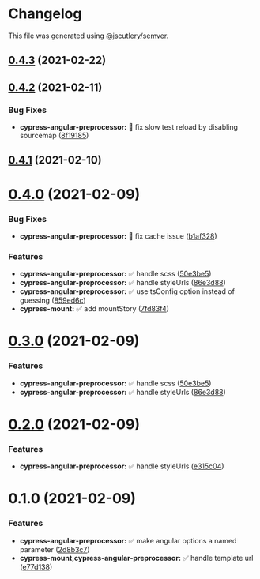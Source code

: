 # Changelog

This file was generated using [@jscutlery/semver](https://github.com/jscutlery/semver).

## [0.4.3](https://github.com/jscutlery/test-utils/compare/cypress-angular-preprocessor-0.4.2...cypress-angular-preprocessor-0.4.3) (2021-02-22)



## [0.4.2](https://github.com/jscutlery/test-utils/compare/cypress-angular-preprocessor-0.4.1...cypress-angular-preprocessor-0.4.2) (2021-02-11)


### Bug Fixes

* **cypress-angular-preprocessor:** 🐞 fix slow test reload by disabling sourcemap ([8f19185](https://github.com/jscutlery/test-utils/commit/8f1918504ba29f54e2f41535949c10ab4d3c1048))



## [0.4.1](https://github.com/jscutlery/test-utils/compare/cypress-angular-preprocessor-0.4.0...cypress-angular-preprocessor-0.4.1) (2021-02-10)



# [0.4.0](https://github.com/jscutlery/test-utils/compare/cypress-angular-preprocessor-0.1.0...cypress-angular-preprocessor-0.4.0) (2021-02-09)


### Bug Fixes

* **cypress-angular-preprocessor:** 🐞 fix cache issue ([b1af328](https://github.com/jscutlery/test-utils/commit/b1af328fe9b6d07b1c6e13742ea092615b52b902))


### Features

* **cypress-angular-preprocessor:** ✅ handle scss ([50e3be5](https://github.com/jscutlery/test-utils/commit/50e3be540c073f19a3df139f74635445f78ccbdd))
* **cypress-angular-preprocessor:** ✅ handle styleUrls ([86e3d88](https://github.com/jscutlery/test-utils/commit/86e3d8883408440960aae924d774a8351a484d56))
* **cypress-angular-preprocessor:** ✅ use tsConfig option instead of guessing ([859ed6c](https://github.com/jscutlery/test-utils/commit/859ed6ce549224878e28c32961c1fbc212022323))
* **cypress-mount:** ✅ add mountStory ([7fd83f4](https://github.com/jscutlery/test-utils/commit/7fd83f4678cdc5355c357603388591a71ad14e33))



# [0.3.0](https://github.com/jscutlery/test-utils/compare/cypress-angular-preprocessor-0.1.0...cypress-angular-preprocessor-0.3.0) (2021-02-09)


### Features

* **cypress-angular-preprocessor:** ✅ handle scss ([50e3be5](https://github.com/jscutlery/test-utils/commit/50e3be540c073f19a3df139f74635445f78ccbdd))
* **cypress-angular-preprocessor:** ✅ handle styleUrls ([86e3d88](https://github.com/jscutlery/test-utils/commit/86e3d8883408440960aae924d774a8351a484d56))



# [0.2.0](https://github.com/jscutlery/test-utils/compare/cypress-angular-preprocessor-0.1.0...cypress-angular-preprocessor-0.2.0) (2021-02-09)


### Features

* **cypress-angular-preprocessor:** ✅ handle styleUrls ([e315c04](https://github.com/jscutlery/test-utils/commit/e315c04b778379c3e275e166549edcf997c0b329))



# 0.1.0 (2021-02-09)


### Features

* **cypress-angular-preprocessor:** ✅ make angular options a named parameter ([2d8b3c7](https://github.com/jscutlery/test-utils/commit/2d8b3c793b25a1b67c7f2477e4933312388a90bd))
* **cypress-mount,cypress-angular-preprocessor:** ✅ handle template url ([e77d138](https://github.com/jscutlery/test-utils/commit/e77d13870124b87583abcf363c5b786a2a8635f5))
